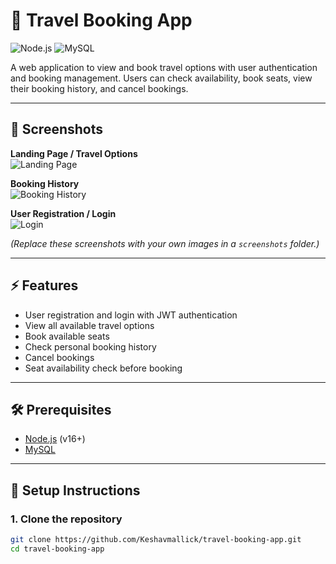 # 🚀 Travel Booking App


![Node.js](https://img.shields.io/badge/Node.js-v16+-green)
![MySQL](https://img.shields.io/badge/MySQL-v8-blue)

A web application to view and book travel options with user authentication and booking management. Users can check availability, book seats, view their booking history, and cancel bookings.

---

## 📸 Screenshots

**Landing Page / Travel Options**  
![Landing Page](screenshots/landing.png)

**Booking History**  
![Booking History](screenshots/bookings.png)

**User Registration / Login**  
![Login](screenshots/login.png)  

*(Replace these screenshots with your own images in a `screenshots` folder.)*

---

## ⚡ Features

- User registration and login with JWT authentication
- View all available travel options
- Book available seats
- Check personal booking history
- Cancel bookings
- Seat availability check before booking


---

## 🛠️ Prerequisites

- [Node.js](https://nodejs.org/) (v16+)
- [MySQL](https://www.mysql.com/)

---

## 📝 Setup Instructions

### 1. Clone the repository

```bash
git clone https://github.com/Keshavmallick/travel-booking-app.git
cd travel-booking-app
